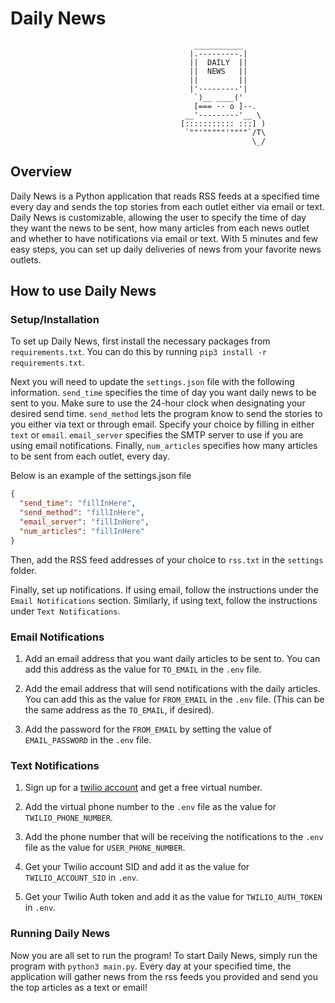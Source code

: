 # Daily News

                                             ___________
                                            |.---------.|
                                            ||  DAILY  ||
                                            ||  NEWS   ||
                                            ||         ||
                                            |'---------'|
                                             `)__ ____('
                                             [=== -- o ]--.
                                           __'---------'__ \
                                          [::::::::::: :::] )
                                           `""'"""""'""""`/T\
                                                          \_/

## Overview

Daily News is a Python application that reads RSS feeds at a specified time every day and sends the top stories from each outlet either via email or text. Daily News is customizable, allowing the user to specify the time of day they want the news to be sent, how many articles from each news outlet and whether to have notifications via email or text. With 5 minutes and few easy steps, you can set up daily deliveries of news from your favorite news outlets.

## How to use Daily News

### Setup/Installation

To set up Daily News, first install the necessary packages from `requirements.txt`. You can do this by running `pip3 install -r requirements.txt`.

Next you will need to update the `settings.json` file with the following information. `send_time` specifies the time of day you want daily news to be sent to you. Make sure to use the 24-hour clock when designating your desired send time. `send_method` lets the program know to send the stories to you either via text or through email. Specify your choice by filling in either `text` or `email`. `email_server` specifies the SMTP server to use if you are using email notifications. Finally, `num_articles` specifies how many articles to be sent from each outlet, every day.

Below is an example of the settings.json file

```json
{
  "send_time": "fillInHere",
  "send_method": "fillInHere",
  "email_server": "fillInHere",
  "num_articles": "fillInHere"
}
```

Then, add the RSS feed addresses of your choice to `rss.txt` in the `settings` folder.

Finally, set up notifications. If using email, follow the instructions under the `Email Notifications` section. Similarly, if using text, follow the instructions under `Text Notifications`.

### Email Notifications

1. Add an email address that you want daily articles to be sent to. You can add this address as the value for `TO_EMAIL` in the `.env` file.

2. Add the email address that will send notifications with the daily articles. You can add this as the value for `FROM_EMAIL` in the `.env` file. (This can be the same address as the `TO_EMAIL`, if desired).

3. Add the password for the `FROM_EMAIL` by setting the value of `EMAIL_PASSWORD` in the `.env` file.

### Text Notifications

1. Sign up for a [twilio account](https://www.twilio.com/) and get a free virtual number.

2. Add the virtual phone number to the `.env` file as the value for `TWILIO_PHONE_NUMBER`.

3. Add the phone number that will be receiving the notifications to the `.env` file as the value for `USER_PHONE_NUMBER`.

4. Get your Twilio account SID and add it as the value for `TWILIO_ACCOUNT_SID` in `.env`.

5. Get your Twilio Auth token and add it as the value for `TWILIO_AUTH_TOKEN` in `.env`.

### Running Daily News

Now you are all set to run the program! To start Daily News, simply run the program with `python3 main.py`. Every day at your specified time, the application will gather news from the rss feeds you provided and send you the top articles as a text or email!
